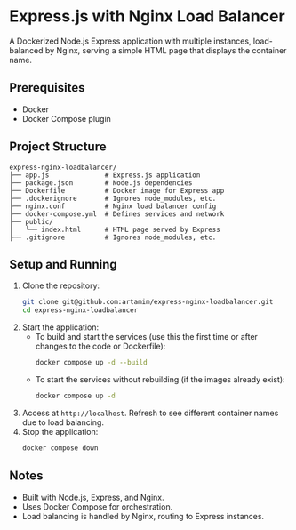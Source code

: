 # Express.js with Nginx Load Balancer

A Dockerized Node.js Express application with multiple instances, load-balanced by Nginx, serving a simple HTML page that displays the container name.

## Prerequisites
- Docker
- Docker Compose plugin

## Project Structure
```
express-nginx-loadbalancer/
├── app.js              # Express.js application
├── package.json        # Node.js dependencies
├── Dockerfile          # Docker image for Express app
├── .dockerignore       # Ignores node_modules, etc.
├── nginx.conf          # Nginx load balancer config
├── docker-compose.yml  # Defines services and network
├── public/
│   └── index.html      # HTML page served by Express
├── .gitignore          # Ignores node_modules, etc.
```

## Setup and Running
1. Clone the repository:
   ```bash
   git clone git@github.com:artamim/express-nginx-loadbalancer.git
   cd express-nginx-loadbalancer
   ```
2. Start the application:
   - To build and start the services (use this the first time or after changes to the code or Dockerfile):
     ```bash
     docker compose up -d --build
     ```
   - To start the services without rebuilding (if the images already exist):
      ```bash
      docker compose up -d
      ```
4. Access at `http://localhost`. Refresh to see different container names due to load balancing.
5. Stop the application:
   ```bash
   docker compose down
   ```

## Notes
- Built with Node.js, Express, and Nginx.
- Uses Docker Compose for orchestration.
- Load balancing is handled by Nginx, routing to Express instances.
